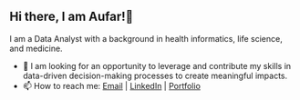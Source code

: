 ## Hi there, I am Aufar!👋

<!--
**aufartirta/aufartirta** is a ✨ _special_ ✨ repository because its `README.md` (this file) appears on your GitHub profile.

Here are some ideas to get you started:

- 🔭 I’m currently working on ...
- 🌱 I’m currently learning ...
- 👯 I’m looking to collaborate on ...
- 🤔 I’m looking for help with ...
- 💬 Ask me about ...
- 📫 How to reach me: ...
- 😄 Pronouns: ...
- ⚡ Fun fact: ...
-->
I am a Data Analyst with a background in health informatics, life science, and medicine.
- 🔭 I am looking for an opportunity to leverage and contribute my skills in data-driven decision-making processes to create meaningful impacts.
- 📫 How to reach me: [Email](mailto:aufar.tirta.f@gmail.com) | [LinkedIn](https://www.linkedin.com/in/aufartirta/) | [Portfolio](https://www.datascienceportfol.io/aufartirta)
